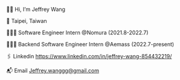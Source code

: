 👋🏻 Hi, I’m Jeffrey Wang

📍 Taipei, Taiwan

🧑🏻‍💻 Software Engineer Intern @Nomura (2021.8-2022.7)

🧑🏻‍💻 Backend Software Engineer Intern @Aemass (2022.7-present)

🖇 Linkedin https://www.linkedin.com/in/jeffrey-wang-854432219/

📬 Email Jeffrey.wanggg@gmail.com
